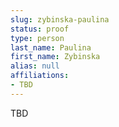 ```yaml
---
slug: zybinska-paulina
status: proof
type: person
last_name: Paulina
first_name: Zybinska
alias: null
affiliations:
- TBD
---
```


TBD

